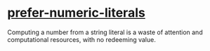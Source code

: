 [prefer-numeric-literals](https://eslint.org/docs/rules/prefer-numeric-literals)
================================================================================
Computing a number from a string literal is a waste of attention and computational resources, with no redeeming value.
